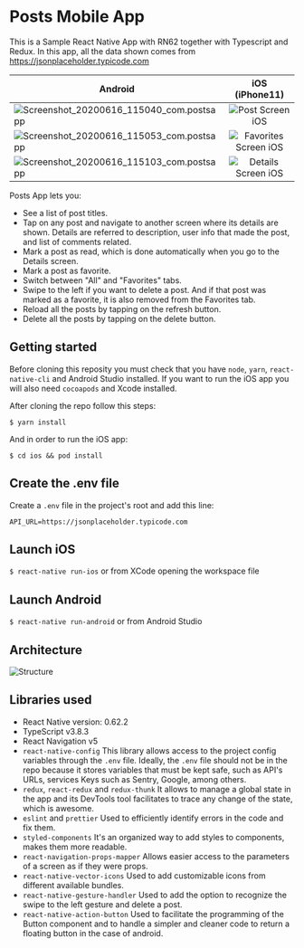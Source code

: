 # Posts Mobile App

This is a Sample React Native App with RN62 together with Typescript and Redux. In this app, all the data shown comes from https://jsonplaceholder.typicode.com


| Android       | iOS (iPhone11)|
| ------------- |:-------------:|
| ![Screenshot_20200616_115040_com.postsapp](https://drive.google.com/uc?export=view&id=15ic_LUwgArdGJGqdl7PSmX-Nj7G2B7vU) | ![Post Screen iOS](https://drive.google.com/uc?export=view&id=18jlvduS4k6qkvtxLWwIw4Qju93-5T6c2) |
| ![Screenshot_20200616_115053_com.postsapp](https://drive.google.com/uc?export=view&id=1gn4wWjf9gATl23cLojqAkBzxb34iTaPG)     | ![Favorites Screen iOS](https://drive.google.com/uc?export=view&id=1QIRVQcaMK8tvpww55yqy3pR38dPdVcD9)      |
| ![Screenshot_20200616_115103_com.postsapp](https://drive.google.com/uc?export=view&id=1aedO6NXGKTnOmQsRs-Dp_zm02jn5G8o6) | ![Details Screen iOS](https://drive.google.com/uc?export=view&id=1Lmmb5TAW_XSz4iheFKD2aLLc5ckdqX6A)     |



Posts App lets you:

- See a list of post titles.
- Tap on any post and navigate to another screen where its details are shown. Details are referred to description, user info that made the post, and list of comments related.
- Mark a post as read, which is done automatically when you go to the Details screen.
- Mark a post as favorite.
- Switch between "All" and "Favorites" tabs.
- Swipe to the left if you want to delete a post. And if that post was marked as a favorite, it is also removed from the Favorites tab.
- Reload all the posts by tapping on the refresh button.
- Delete all the posts by tapping on the delete button.

## Getting started

Before cloning this reposity you must check that you have `node`, `yarn`, `react-native-cli` and Android Studio installed. If you want to run the iOS app you will also need `cocoapods` and Xcode installed.

After cloning the repo follow this steps:

```
$ yarn install
```

And in order to run the iOS app:

```
$ cd ios && pod install
```

## Create the .env file

Create a `.env` file in the project's root and add this line:

```
API_URL=https://jsonplaceholder.typicode.com
```

## Launch iOS

`$ react-native run-ios` or from XCode opening the workspace file

## Launch Android

`$ react-native run-android` or from Android Studio

## Architecture

![Structure](https://drive.google.com/uc?export=view&id=1u7P_MooSmhGJXRveEpEbJUAz2qTBxSeX)

## Libraries used

- React Native version: 0.62.2
- TypeScript v3.8.3
- React Navigation v5
- `react-native-config` This library allows access to the project config variables through the `.env` file. Ideally, the `.env` file should not be in the repo because it stores variables that must be kept safe, such as API's URLs, services Keys such as Sentry, Google, among others.
- `redux`, `react-redux` and `redux-thunk` It allows to manage a global state in the app and its DevTools tool facilitates to trace any change of the state, which is awesome.
- `eslint` and `prettier` Used to efficiently identify errors in the code and fix them.
- `styled-components` It's an organized way to add styles to components, makes them more readable.
- `react-navigation-props-mapper` Allows easier access to the parameters of a screen as if they were props.
- `react-native-vector-icons` Used to add customizable icons from different available bundles.
- `react-native-gesture-handler` Used to add the option to recognize the swipe to the left gesture and delete a post.
- `react-native-action-button` Used to facilitate the programming of the Button component and to handle a simpler and cleaner code to return a floating button in the case of android.
